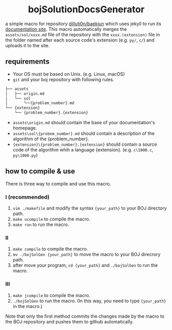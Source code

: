 # <center>bojSolutionDocsGenerator</center>
a simple macro for repository [dilluti0n/baekjun](https://github.com/dilluti0n/baekjun) which uses jekyll to run its [documentation site](https://dilluti0n.github.io/baekjun). This macro automatically merges the `assets/sol/xxxx.md` file of the repository with the `xxxx.(extension)` file in the folder named after each source code's extension (e.g. `py/`, `c/`) and uploads it to the site.

## requirements
* Your OS must be based on Unix. (e.g. Linux, macOS)
* `git` and your boj repository with following rules.
```bash
├── assets
│   ├── origin.md
│   └── sol
│       └──{problem_number}.md
└── {extension}
    └── {problem_number}.{extension}
```
* `assets\origin.md` should contain the base of your documentation's homepage.
* `assets\sol\{probem_number}.md` should contain a description of the algorithm of the {problem_number}.
* `{extension}\{problem_number}.{extension}` should contain a source code of the algorithm whih a language {extension}. (e.g. `c\1000.c`, `py\1000.py`)

## how to compile & use
There is three way to compile and use this macro.
### I (recommended)
1. `vim ./makefile` and modify the syntex `{your_path}` to your BOJ directory path.
2. `make ucompile` to compile the macro.
3. `make run` to run the macro.
### II
1. `make compile` to compile the macro.
2. `mv ./bojSolGen {your_path}` to move the macro to your BOJ direcrory path.
3. after move your program, `cd {your_path}` and `./bojSolGen` to run the macro.
### III
1. `make jcompile` to compile the macro.
2. `./bojSolGen` to run the macro. (In this way, you need to type `{your_path}` in the macro.)

Note that only the first method commits the changes made by the macro to the BOJ repository and pushes them to github automatically.
